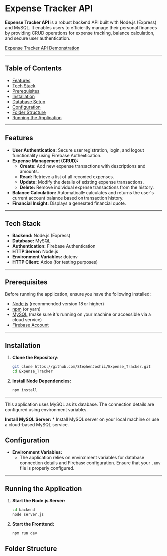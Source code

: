 # Expense Tracker API

**Expense Tracker API** is a robust backend API built with Node.js (Express) and MySQL. It enables users to efficiently manage their personal finances by providing CRUD operations for expense tracking, balance calculation, and secure user authentication.

[Expense Tracker API Demonstration](https://www.loom.com/share/c744359da30d48a4a92c5242dc35a99d?sid=22a11221-26bb-4a82-a80d-0ffba64d20a8)

---

## Table of Contents

- [Features](#features)
- [Tech Stack](#tech-stack)
- [Prerequisites](#prerequisites)
- [Installation](#installation)
- [Database Setup](#database-setup)
- [Configuration](#configuration)
- [Folder Structure](#folder-structure)
- [Running the Application](#running-the-application)

---

## Features

- **User Authentication:** Secure user registration, login, and logout functionality using Firebase Authentication.
- **Expense Management (CRUD):**
    - **Create:** Add new expense transactions with descriptions and amounts.
    - **Read:** Retrieve a list of all recorded expenses.
    - **Update:** Modify the details of existing expense transactions.
    - **Delete:** Remove individual expense transactions from the history.
- **Balance Calculation:** Automatically calculates and returns the user's current account balance based on transaction history.
- **Financial Insight:** Displays a generated financial quote.

---

## Tech Stack

- **Backend:** Node.js (Express)
- **Database:** MySQL
- **Authentication:** Firebase Authentication
- **HTTP Server:** Node.js
- **Environment Variables:** dotenv
- **HTTP Client:** Axios (for testing purposes)

---

## Prerequisites

Before running the application, ensure you have the following installed:

- [Node.js](https://nodejs.org/) (recommended version 18 or higher)
- [npm](https://www.npmjs.com/) (or yarn)
- [MySQL](https://www.mysql.com/) (make sure it's running on your machine or accessible via a cloud service)
- [Firebase Account](https://firebase.google.com/)

---

## Installation

1. **Clone the Repository:**

    ```bash
    git clone https://github.com/StephenJoshii/Expense_Tracker.git
    cd Expense_Tracker
    ```

2. **Install Node Dependencies:**

    ```bash
    npm install
    ```

---


This application uses MySQL as its database. The connection details are configured using environment variables.

 **Install MySQL Server:**
    * Install MySQL server on your local machine or use a cloud-based MySQL service.


## Configuration

- **Environment Variables:**
    * The application relies on environment variables for database connection details and Firebase configuration. Ensure that your `.env` file is properly configured.

---

## Running the Application

1. **Start the Node.js Server:**

    ```bash
    cd backend
    node server.js 
    ```

2. **Start the Fronttend:**
    ```bash
    npm run dev

## Folder Structure